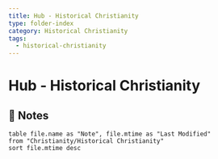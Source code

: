 ```yaml
---
title: Hub - Historical Christianity
type: folder-index
category: Historical Christianity
tags:
  - historical-christianity
---
```


# Hub - Historical Christianity

## 📄 Notes
```dataview
table file.name as "Note", file.mtime as "Last Modified"
from "Christianity/Historical Christianity"
sort file.mtime desc
```
